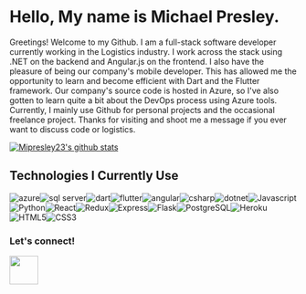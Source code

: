 # Hello, My name is Michael Presley. 
Greetings! Welcome to my Github. I am a full-stack software developer currently working in the Logistics industry. I work across the stack using .NET on the backend and Angular.js on the frontend. I also have the pleasure of being our company's mobile developer. This has allowed me the opportunity to learn and become efficient with Dart and the Flutter framework. Our company's source code is hosted in Azure, so I've also gotten to learn quite a bit about the DevOps process using Azure tools. Currently, I mainly use Github for personal projects and the occasional freelance project. Thanks for visiting and shoot me a message if you ever want to discuss code or logistics.



[![Mipresley23's github stats](https://github-readme-stats.vercel.app/api?username=Mipresley23&theme=blue-green)](https://github.com/mipresley23/github-readme-stats)


## Technologies I Currently Use

<img alt="azure" src="https://img.shields.io/badge/Microsoft_Azure-0089D6?style=for-the-badge&logo=microsoft-azure&logoColor=white"/><img alt="sql server" src="https://img.shields.io/badge/Microsoft_SQL_Server-CC2927?style=for-the-badge&logo=microsoft-sql-server&logoColor=white"/><img alt="dart" src="https://img.shields.io/badge/Dart-0175C2?style=for-the-badge&logo=dart&logoColor=white"/><img alt="flutter" src="https://img.shields.io/badge/Flutter-02569B?style=for-the-badge&logo=flutter&logoColor=white"/><img alt="angular" src="https://img.shields.io/badge/Angular-DD0031?style=for-the-badge&logo=angular&logoColor=white"/><img alt="csharp" src="https://img.shields.io/badge/C%23-239120?style=for-the-badge&logo=c-sharp&logoColor=white"/><img alt="dotnet" src="https://img.shields.io/badge/.NET-5C2D91?style=for-the-badge&logo=.net&logoColor=white"/><img alt="Javascript" src="https://img.shields.io/badge/JavaScript-F7DF1E.svg?style=for-the-badge&logo=JavaScript&logoColor=black"/><img alt="Python" src="https://img.shields.io/badge/Python-3776AB.svg?style=for-the-badge&logo=Python&logoColor=white"/><img alt="React" src="https://img.shields.io/badge/React-61DAFB.svg?style=for-the-badge&logo=React&logoColor=black"/><img alt="Redux" src="https://img.shields.io/badge/Redux-764ABC.svg?style=for-the-badge&logo=Redux&logoColor=white"/><img alt="Express" src="https://img.shields.io/badge/Express-000000.svg?style=for-the-badge&logo=Express&logoColor=white"/><img alt="Flask" src="https://img.shields.io/badge/Flask-000000.svg?style=for-the-badge&logo=Flask&logoColor=white"/><img alt="PostgreSQL" src="https://img.shields.io/badge/PostgreSQL-4169E1.svg?style=for-the-badge&logo=PostgreSQL&logoColor=white"/><img alt="Heroku" src="https://img.shields.io/badge/Heroku-430098.svg?style=for-the-badge&logo=Heroku&logoColor=white"/><img alt="HTML5" src="https://img.shields.io/badge/HTML5-E34F26.svg?style=for-the-badge&logo=HTML5&logoColor=white"/><img alt="CSS3" src="https://img.shields.io/badge/CSS3-1572B6.svg?style=for-the-badge&logo=CSS3&logoColor=white"/>

### Let's connect!

[<img src="https://cdn.jsdelivr.net/gh/devicons/devicon/icons/linkedin/linkedin-original.svg" height='50px' width='50px' />](https://www.linkedin.com/in/michaelpresley1/)

